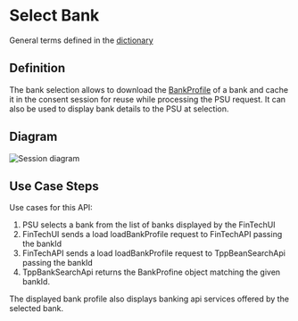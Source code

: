 # Select Bank

General terms defined in the [dictionary](dictionary.md)

## Definition
The bank selection allows to download the [BankProfile](dictionary.md#BankProfile) of a bank and cache it in the consent session for reuse while processing the PSU request. It can also be used to display bank details to the PSU at selection.

## Diagram

![Session diagram](http://www.plantuml.com/plantuml/proxy?src=https://raw.githubusercontent.com/adorsys/open-banking-gateway/develop/docs/architecture/diagrams/useCases/3-selectBank.puml&fmt=svg&vvv=1&sanitize=true)  

## Use Case Steps
Use cases for this API:
1. PSU selects a bank from the list of banks displayed by the FinTechUI
2. FinTechUI sends a load loadBankProfile request to FinTechAPI passing the bankId
3. FinTechAPI sends a load loadBankProfile request to TppBeanSearchApi passing the bankId
4. TppBankSearchApi returns the BankProfine object matching the given bankId.

The displayed bank profile also displays banking api services offered by the selected bank.
